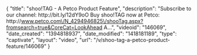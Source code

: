 {
    "title": "shoo!TAG - A Petco Product Feature",
    "description": "Subscribe to our channel: http:\/\/bit.ly\/12dY9oO Buy shoo!TAG now at Petco: http:\/\/www.petco.com\/N_4294946825\/shooTag.aspx?fromsearch=true&CoreCat=LookAhead A...",
    "videoid": "146069",
    "date_created": "1394818937",
    "date_modified": "1418181189",
    "type": "captivate",
    "layout": "video",
    "url": "\/v\/shoo-tag-a-petco-product-feature\/146069"
}